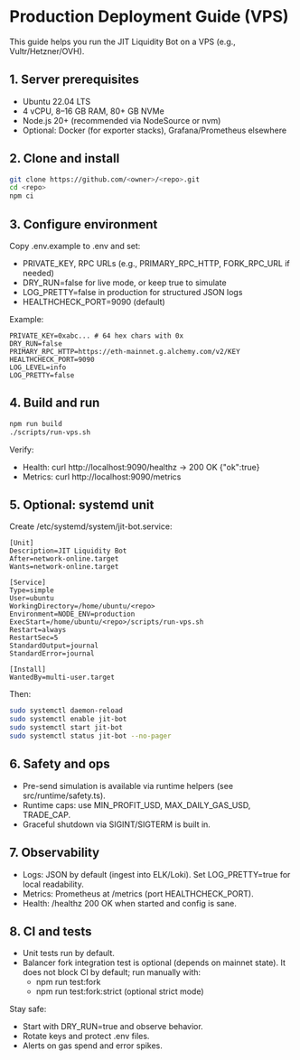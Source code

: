 # Production Deployment Guide (VPS)

This guide helps you run the JIT Liquidity Bot on a VPS (e.g., Vultr/Hetzner/OVH).

## 1. Server prerequisites
- Ubuntu 22.04 LTS
- 4 vCPU, 8–16 GB RAM, 80+ GB NVMe
- Node.js 20+ (recommended via NodeSource or nvm)
- Optional: Docker (for exporter stacks), Grafana/Prometheus elsewhere

## 2. Clone and install
```bash
git clone https://github.com/<owner>/<repo>.git
cd <repo>
npm ci
```

## 3. Configure environment
Copy .env.example to .env and set:
- PRIVATE_KEY, RPC URLs (e.g., PRIMARY_RPC_HTTP, FORK_RPC_URL if needed)
- DRY_RUN=false for live mode, or keep true to simulate
- LOG_PRETTY=false in production for structured JSON logs
- HEALTHCHECK_PORT=9090 (default)

Example:
```
PRIVATE_KEY=0xabc... # 64 hex chars with 0x
DRY_RUN=false
PRIMARY_RPC_HTTP=https://eth-mainnet.g.alchemy.com/v2/KEY
HEALTHCHECK_PORT=9090
LOG_LEVEL=info
LOG_PRETTY=false
```

## 4. Build and run
```bash
npm run build
./scripts/run-vps.sh
```

Verify:
- Health: curl http://localhost:9090/healthz → 200 OK {"ok":true}
- Metrics: curl http://localhost:9090/metrics

## 5. Optional: systemd unit
Create /etc/systemd/system/jit-bot.service:
```
[Unit]
Description=JIT Liquidity Bot
After=network-online.target
Wants=network-online.target

[Service]
Type=simple
User=ubuntu
WorkingDirectory=/home/ubuntu/<repo>
Environment=NODE_ENV=production
ExecStart=/home/ubuntu/<repo>/scripts/run-vps.sh
Restart=always
RestartSec=5
StandardOutput=journal
StandardError=journal

[Install]
WantedBy=multi-user.target
```

Then:
```bash
sudo systemctl daemon-reload
sudo systemctl enable jit-bot
sudo systemctl start jit-bot
sudo systemctl status jit-bot --no-pager
```

## 6. Safety and ops
- Pre-send simulation is available via runtime helpers (see src/runtime/safety.ts).
- Runtime caps: use MIN_PROFIT_USD, MAX_DAILY_GAS_USD, TRADE_CAP.
- Graceful shutdown via SIGINT/SIGTERM is built in.

## 7. Observability
- Logs: JSON by default (ingest into ELK/Loki). Set LOG_PRETTY=true for local readability.
- Metrics: Prometheus at /metrics (port HEALTHCHECK_PORT).
- Health: /healthz 200 OK when started and config is sane.

## 8. CI and tests
- Unit tests run by default.
- Balancer fork integration test is optional (depends on mainnet state). It does not block CI by default; run manually with:
  - npm run test:fork
  - npm run test:fork:strict (optional strict mode)

Stay safe:
- Start with DRY_RUN=true and observe behavior.
- Rotate keys and protect .env files.
- Alerts on gas spend and error spikes.
